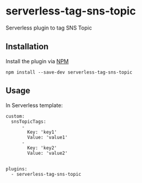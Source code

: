 # serverless-tag-sns-topic

Serverless plugin to tag SNS Topic

## Installation

Install the plugin via <a href="https://docs.npmjs.com/cli/install">NPM</a>

```
npm install --save-dev serverless-tag-sns-topic
```

## Usage

In Serverless template:

```
custom:
  snsTopicTags:
      -
        Key: 'key1'
        Value: 'value1'
      -
        Key: 'key2'
        Value: 'value2'


plugins: 
  - serverless-tag-sns-topic

```